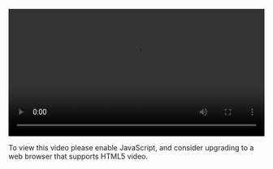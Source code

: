 <video controls="" style="width: 100%; display: block;"><source src="http://o86bpj665.bkt.clouddn.com/hand-in-hand-react/37-post-action.mp4" type="video/mp4"><p>To view this video please enable JavaScript, and consider upgrading to a web browser that supports HTML5 video.</p></video>
